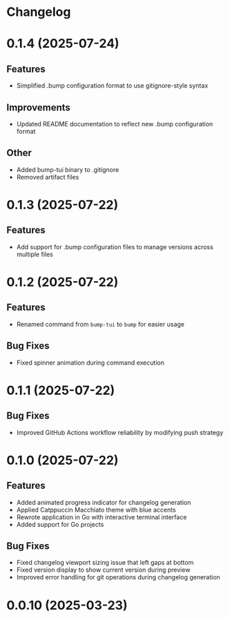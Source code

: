 # Changelog

# 0.1.4 (2025-07-24)

## Features
- Simplified .bump configuration format to use gitignore-style syntax

## Improvements
- Updated README documentation to reflect new .bump configuration format

## Other
- Added bump-tui binary to .gitignore
- Removed artifact files


# 0.1.3 (2025-07-22)

## Features
- Add support for .bump configuration files to manage versions across multiple files


# 0.1.2 (2025-07-22)

## Features
- Renamed command from `bump-tui` to `bump` for easier usage

## Bug Fixes
- Fixed spinner animation during command execution


# 0.1.1 (2025-07-22)

## Bug Fixes
- Improved GitHub Actions workflow reliability by modifying push strategy


# 0.1.0 (2025-07-22)

## Features
- Added animated progress indicator for changelog generation
- Applied Catppuccin Macchiato theme with blue accents
- Rewrote application in Go with interactive terminal interface
- Added support for Go projects

## Bug Fixes
- Fixed changelog viewport sizing issue that left gaps at bottom
- Fixed version display to show current version during preview
- Improved error handling for git operations during changelog generation


# 0.0.10 (2025-03-23)


